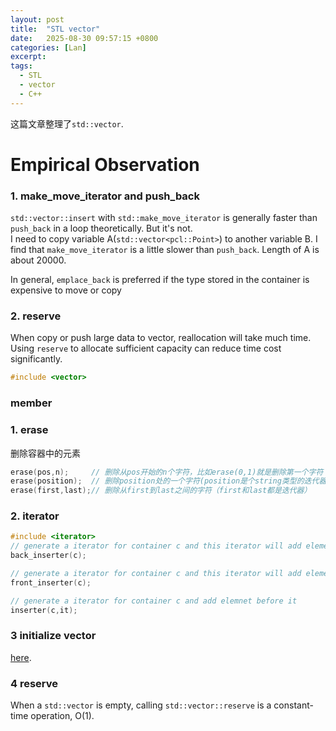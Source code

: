 ```yaml
---
layout: post
title:  "STL vector"
date:   2025-08-30 09:57:15 +0800
categories: [Lan]
excerpt: 
tags:
  - STL
  - vector
  - C++
---
```


这篇文章整理了`std::vector`.

# Empirical Observation

### 1. make_move_iterator and push_back

`std::vector::insert` with `std::make_move_iterator` is generally faster than `push_back` in a loop theoretically. But it's not. </br>
I need to copy variable A(`std::vector<pcl::Point>`) to another variable B. I find that `make_move_iterator` is a little slower than `push_back`. Length of A is about 20000.

In general, `emplace_back` is preferred if the type stored in the container is expensive to move or copy

### 2. reserve

When copy or push large data to vector, reallocation will take much time. Using `reserve` to allocate sufficient capacity can reduce time cost significantly.

```C++
#include <vector>
```

### member

### 1. erase

删除容器中的元素

```C++
erase(pos,n);     // 删除从pos开始的n个字符，比如erase(0,1)就是删除第一个字符
erase(position);  // 删除position处的一个字符(position是个string类型的迭代器)
erase(first,last);// 删除从first到last之间的字符（first和last都是迭代器）
```

### 2. iterator

```C++
#include <iterator>
// generate a iterator for container c and this iterator will add element to c. c must support push_back
back_inserter(c);

// generate a iterator for container c and this iterator will add element to c. c must support push_front
front_inserter(c);

// generate a iterator for container c and add elemnet before it
inserter(c,it);
```

### 3 initialize vector

[here](https://www.geeksforgeeks.org/initialize-a-vector-in-cpp-different-ways/).

### 4 reserve

When a `std::vector` is empty, calling `std::vector::reserve` is a constant-time operation, O(1).
